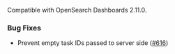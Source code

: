 Compatible with OpenSearch Dashboards 2.11.0.

### Bug Fixes
* Prevent empty task IDs passed to server side ([#616](https://github.com/opensearch-project/anomaly-detection-dashboards-plugin/pull/616))
